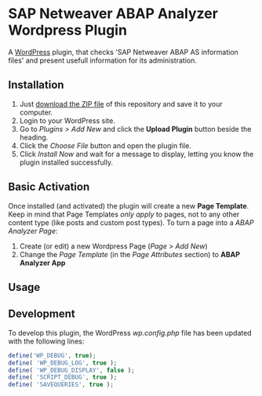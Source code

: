 # SAP Netweaver ABAP Analyzer Wordpress Plugin
A [WordPress](https://wordpress.org/) plugin, that checks 'SAP Netweaver ABAP AS information files' and present usefull information for its administration.

## Installation
1. Just [download the ZIP file](/archive/master.zip) of this repository and save it to your computer.
2. Login to your WordPress site.
3. Go to *Plugins > Add New* and click the **Upload Plugin** button beside the heading.
4. Click the *Choose File* button and open the plugin file.
5. Click *Install Now* and wait for a message to display, letting you know the plugin installed successfully.

## Basic Activation
Once installed (and activated) the plugin will create a new **Page Template**.
Keep in mind that Page Templates *only apply* to pages, not to any other content type (like posts and custom post types).
To turn a page into a *ABAP Analyzer Page*:
1. Create (or edit) a new Wordpress Page (*Page > Add New*)
2. Change the *Page Template* (in the *Page Attributes* section) to **ABAP Analyzer App**

## Usage

## Development
To develop this plugin, the WordPress *wp.config.php* file has been updated with the following lines:

```php
define('WP_DEBUG', true);
define( 'WP_DEBUG_LOG', true );
define( 'WP_DEBUG_DISPLAY', false );
define( 'SCRIPT_DEBUG', true );
define( 'SAVEQUERIES', true );
```